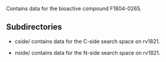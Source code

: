 Contains data for the bioactive compound F1804-0265.

## Subdirectories

- cside/ contains data for the C-side search space on rv1821.

- nside/ contains data for the N-side search space on rv1821.

